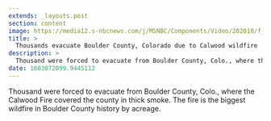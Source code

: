 ```yaml
--- 
extends: _layouts.post 
section: content 
image: https://media12.s-nbcnews.com/j/MSNBC/Components/Video/202010/f_mash_calwood_fire_201018-00_00_39_19-Still001.nbcnews-fp-1200-630.jpg 
title: > 
  Thousands evacuate Boulder County, Colorado due to Calwood wildfire 
description: > 
  Thousand were forced to evacuate from Boulder County, Colo., where the Calwood Fire covered the county in thick smoke.The fire is the biggest wildfire in Boulder County history by acreage. 
date: 1603072099.9445112 
--- 
```

<div><p class="dekText___3cncc">Thousand were forced to evacuate from Boulder County, Colo., where the Calwood Fire covered the county in thick smoke. The fire is the biggest wildfire in Boulder County history by acreage.&#160;</p></div>